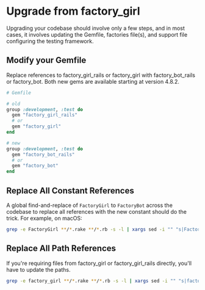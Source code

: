 # Upgrade from factory\_girl

Upgrading your codebase should involve only a few steps, and in most cases, it
involves updating the Gemfile, factories file(s), and support file configuring
the testing framework.

## Modify your Gemfile

Replace references to factory\_girl\_rails or factory\_girl with
factory\_bot\_rails or factory\_bot. Both new gems are available starting at
version 4.8.2.

```ruby
# Gemfile

# old
group :development, :test do
  gem "factory_girl_rails"
  # or
  gem "factory_girl"
end

# new
group :development, :test do
  gem "factory_bot_rails"
  # or
  gem "factory_bot"
end
```

## Replace All Constant References

A global find-and-replace of `FactoryGirl` to `FactoryBot` across the codebase
to replace all references with the new constant should do the trick. For
example, on macOS:

```sh
grep -e FactoryGirl **/*.rake **/*.rb -s -l | xargs sed -i "" "s|FactoryGirl|FactoryBot|g"
```

## Replace All Path References

If you're requiring files from factory\_girl or factory\_girl\_rails directly,
you'll have to update the paths.

```sh
grep -e factory_girl **/*.rake **/*.rb -s -l | xargs sed -i "" "s|factory_girl|factory_bot|"
```

